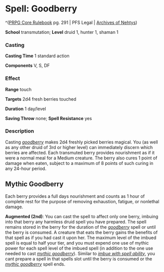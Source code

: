 # Spell: Goodberry

^([PRPG Core Rulebook][ss-goodberry] pg. 291 | PFS Legal | [Archives of Nehtys][sn-goodberry])

**School** transmutation; **Level** druid 1, hunter 1, shaman 1

### Casting

**Casting Time** 1 standard action  

**Components** V, S, DF

### Effect

**Range** touch  

**Targets** 2d4 fresh berries touched  

**Duration** 1 day/level  

**Saving Throw** none; **Spell Resistance** yes

### Description

Casting _[goodberry]_ makes 2d4 freshly picked berries magical. You (as well as any other druid of 3rd or higher level) can immediately discern which berries are affected. Each transmuted berry provides nourishment as if it were a normal meal for a Medium creature. The berry also cures 1 point of damage when eaten, subject to a maximum of 8 points of such curing in any 24-hour period.

## Mythic Goodberry

Each berry provides a full days nourishment and counts as 1 hour of complete rest for the purpose of removing exhaustion, fatigue, or nonlethal damage.   

**Augmented (2nd)**: You can cast the spell to affect only one berry, imbuing into that berry any harmless druid spell you have prepared. The spell remains stored in the berry for the duration of the _[goodberry]_ spell or until the berry is consumed. A creature that eats the berry gains the benefits of that spell as if you had cast it upon her. The maximum level of the imbued spell is equal to half your tier, and you must expend one use of mythic power for each spell level of the imbued spell (in addition to the one use needed to cast _[mythic goodberry]_). Similar to _[imbue with spell ability]_, you cant prepare a spell in that spells slot until the berry is consumed or the _[mythic goodberry]_ spell ends.

[ss-goodberry]: http://paizo.com/pathfinderRPG/v57
[sn-goodberry]: http://www.archivesofnethys.com/SpellDisplay.aspx?ItemName=Goodberry
[imbue with spell ability]: http://www.archivesofnethys.com/SpellDisplay.aspx?ItemName=imbue%20with%20spell%20ability
[goodberry]: http://www.archivesofnethys.com/SpellDisplay.aspx?ItemName=goodberry
[mythic goodberry]: http://www.archivesofnethys.com/SpellDisplay.aspx?ItemName=mythic%20goodberry